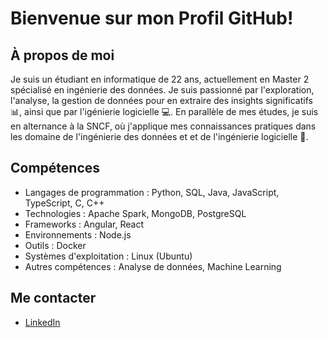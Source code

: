 # Bienvenue sur mon Profil GitHub!

## À propos de moi

Je suis un étudiant en informatique de 22 ans, actuellement en Master 2 spécialisé en ingénierie des données. Je suis passionné par l'exploration, l'analyse, la gestion de données pour en extraire des insights significatifs 📊, ainsi que par l'igénierie logicielle 💻. En parallèle de mes études, je suis en alternance à la SNCF, où j'applique mes connaissances pratiques dans les domaine de l'ingénierie des données et et de l'ingénierie logicielle 🚄.

<!--
## Projets

- [Projet 1](lien-vers-projet1) : Courte description
- [Projet 2](lien-vers-projet2) : Courte description
-->

## Compétences

- Langages de programmation : Python, SQL, Java, JavaScript, TypeScript, C, C++
- Technologies : Apache Spark, MongoDB, PostgreSQL
- Frameworks : Angular, React
- Environnements : Node.js
- Outils : Docker
- Systèmes d'exploitation : Linux (Ubuntu)
- Autres compétences : Analyse de données, Machine Learning

## Me contacter

- [LinkedIn](https://www.linkedin.com/in/william-denoyer/)


<!--
**Derrmos/Derrmos** is a ✨ _special_ ✨ repository because its `README.md` (this file) appears on your GitHub profile.

Here are some ideas to get you started:

- 🔭 I’m currently working on ...
- 🌱 I’m currently learning ...
- 👯 I’m looking to collaborate on ...
- 🤔 I’m looking for help with ...
- 💬 Ask me about ...
- 📫 How to reach me: ...
- 😄 Pronouns: ...
- ⚡ Fun fact: ...
-->
